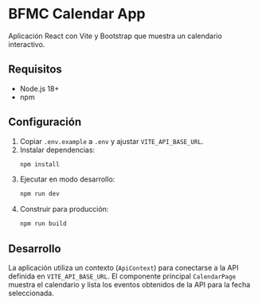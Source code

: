 # BFMC Calendar App

Aplicación React con Vite y Bootstrap que muestra un calendario interactivo.

## Requisitos

- Node.js 18+
- npm

## Configuración

1. Copiar `.env.example` a `.env` y ajustar `VITE_API_BASE_URL`.
2. Instalar dependencias:
   ```bash
   npm install
   ```
3. Ejecutar en modo desarrollo:
   ```bash
   npm run dev
   ```
4. Construir para producción:
   ```bash
   npm run build
   ```

## Desarrollo

La aplicación utiliza un contexto (`ApiContext`) para conectarse a la API definida en `VITE_API_BASE_URL`. El componente principal `CalendarPage` muestra el calendario y lista los eventos obtenidos de la API para la fecha seleccionada.
